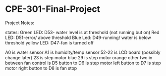 # CPE-301-Final-Project

Project Notes:

states: 
Green LED: D53- water level is at threshold (not running but on)
Red LED: D51-error/ above threshold
Blue Led: D49-running/ water is below threshold
yellow LED: D47-fan is turned off


A0 is water sensor
A1 is humidity/temp sensor
52-22 is LCD board (possibly change later)
23 is step motor blue
29 is step motor orange
other two in between 
fan control is D5
button to D6 is step motor left
button to D7 is step motor right
button to D8 is fan stop
